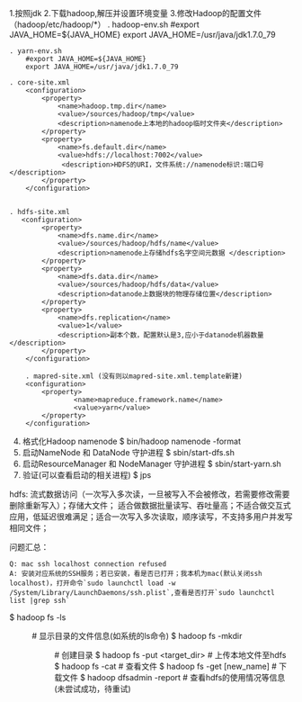 1.按照jdk
2.下载hadoop,解压并设置环境变量
3.修改Hadoop的配置文件（hadoop/etc/hadoop/*）
    . hadoop-env.sh
        #export JAVA_HOME=${JAVA_HOME}
        export JAVA_HOME=/usr/java/jdk1.7.0_79

    . yarn-env.sh
        #export JAVA_HOME=${JAVA_HOME}
        export JAVA_HOME=/usr/java/jdk1.7.0_79

    . core-site.xml
        <configuration>
            <property>
                <name>hadoop.tmp.dir</name>
                <value>/sources/hadoop/tmp</value>
                <description>namenode上本地的hadoop临时文件夹</description>
            </property>
            <property>
                <name>fs.default.dir</name>
                <value>hdfs://localhost:7002</value>
                 <description>HDFS的URI，文件系统://namenode标识:端口号</description>
            </property>
        </configuration>


    . hdfs-site.xml
       <configuration>
            <property>
                <name>dfs.name.dir</name>
                <value>/sources/hadoop/hdfs/name</value>
                <description>namenode上存储hdfs名字空间元数据 </description> 
            </property>
            <property>
                <name>dfs.data.dir</name>
                <value>/sources/hadoop/hdfs/data</value>
                <description>datanode上数据块的物理存储位置</description>
            </property>
            <property>
                <name>dfs.replication</name>
                <value>1</value>
                <description>副本个数，配置默认是3,应小于datanode机器数量</description>
            </property>
        </configuration>

        . mapred-site.xml (没有则以mapred-site.xml.template新建)
        <configuration>
            <property>
                    <name>mapreduce.framework.name</name>
                    <value>yarn</value>
            </property>
        </configuration>

4. 格式化Hadoop namenode
    $ bin/hadoop namenode -format 
5. 启动NameNode 和 DataNode 守护进程
    $ sbin/start-dfs.sh
6. 启动ResourceManager 和 NodeManager 守护进程
    $ sbin/start-yarn.sh
7. 验证(可以查看启动的相关进程)
    $ jps 


hdfs: 流式数据访问（一次写入多次读，一旦被写入不会被修改，若需要修改需要删除重新写入）；存储大文件； 适合做数据批量读写、吞吐量高；不适合做交互式应用，低延迟很难满足；适合一次写入多次读取，顺序读写，不支持多用户并发写相同文件；

问题汇总：
    
    Q: mac ssh localhost connection refused
    A: 安装对应系统的SSH服务；若已安装，看是否已打开；我本机为mac(默认关闭ssh localhost)，打开命令`sudo launchctl load -w /System/Library/LaunchDaemons/ssh.plist`,查看是否打开`sudo launchctl list |grep ssh`


$ hadoop fs -ls <dir>      # 显示目录的文件信息(如系统的ls命令)
$ hadoop fs -mkdir <dir>    # 创建目录
$ hadoop fs -put <file> <target_dir>    # 上传本地文件至hdfs
$ hadoop fs -cat <file>     # 查看文件
$ hadoop fs -get <file> [new_name]  # 下载文件
$ hadoop dfsadmin -report   # 查看hdfs的使用情况等信息(未尝试成功，待重试)



